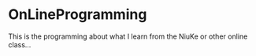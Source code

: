 # OnLineProgramming
This is the programming about what I learn from the NiuKe or other online class...
